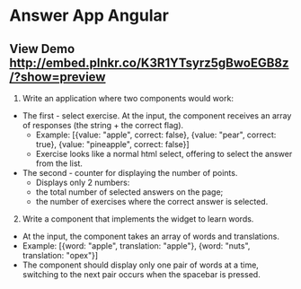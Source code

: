 # Answer App Angular
## View Demo http://embed.plnkr.co/K3R1YTsyrz5gBwoEGB8z/?show=preview
1. Write an application where two components would work:
  * The first - select exercise. At the input, the component receives an array of responses (the string + the correct flag).
    * Example: [{value: "apple", correct: false}, {value: "pear", correct: true}, {value: "pineapple", correct: false}]
    * Exercise looks like a normal html select, offering to select the answer from the list.
  * The second - counter for displaying the number of points.
    * Displays only 2 numbers:
    * the total number of selected answers on the page;
    * the number of exercises where the correct answer is selected.

2. Write a component that implements the widget to learn words.
  * At the input, the component takes an array of words and translations.
  * Example: [{word: "apple", translation: "apple"}, {word: "nuts", translation: "орех"}]
  * The component should display only one pair of words at a time, switching to the next pair occurs when the spacebar is pressed.